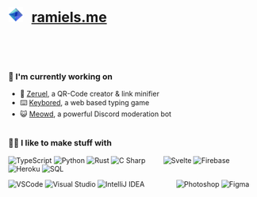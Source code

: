 <br>

# <img alt="Ramiel" src="assets/ramiels.png" height="30px" width="30px" style="margin-right: 10px;"> [ramiels.me]() <br><br>

<br>

### 🌱 I'm currently working on

- 🔗 [Zeruel](https://github.com/wiki-Bird/Zeruel), a QR-Code creator & link minifier
- ⌨️ [Keybored](https://keybored.ramiels.me/), a web based typing game
- 😺 [Meowd](https://meowd.ramiels.me/), a powerful Discord moderation bot
<br><br>

### 👩‍💻 I like to make stuff with
<p float="left">
<img alt="TypeScript" src="assets/corners/typescriptCorners.png" height="30px" width="30px">
<img alt="Python" src="assets/corners/pythoncorners.png" height="30px" width="30px">
<img alt="Rust" src="assets/corners/rustcorners.png"  height="30px" width="30px">
<img alt="C Sharp" src="assets/corners/csharpcorners.png" height="30px" width="30px">
&emsp;&emsp;
<img alt="Svelte" src="assets/corners/sveltecorners.png" height="30px" width="30px">
<img alt="Firebase" src="assets/corners/firebasecorners.png" height="30px" width="30px">
<img alt="Heroku" src="assets/corners/herokucorners.png" height="30px" width="30px">
<img alt="SQL" src="assets/corners/sqlcorners.png" height="30px" width="30px">
</p>
<p float="left">
<img alt="VSCode" src="assets/corners/vscodecorner.png" height="30px" width="30px">
<img alt="Visual Studio" src="assets/corners/visualstudiocorners.png" height="30px" width="30px">
<img alt="IntelliJ IDEA" src="assets/corners/intellijcorners.png" height="30px" width="30px">
&emsp;&emsp;&emsp;&emsp;
<img alt="Photoshop" src="assets/corners/photoshopcorners.png" height="30px" width="30px">
<img alt="Figma" src="assets/corners/figmacorners.png" height="30px" width="30px">
</p>
